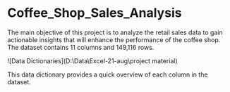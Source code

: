 # Coffee_Shop_Sales_Analysis
The main objective of this project is to analyze the retail sales data to gain actionable insights that will enhance the performance of the coffee shop. The dataset contains 11 columns and 149,116 rows.

![Data Dictionaries](D:\Data\Excel-21-aug\project material)



This data dictionary provides a quick overview of each column in the dataset.
